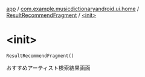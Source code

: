 [app](../../index.md) / [com.example.musicdictionaryandroid.ui.home](../index.md) / [ResultRecommendFragment](index.md) / [&lt;init&gt;](./-init-.md)

# &lt;init&gt;

`ResultRecommendFragment()`

おすすめアーティスト検索結果画面

